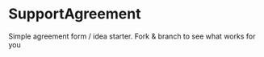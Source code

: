 SupportAgreement
================

Simple agreement form / idea starter. Fork &amp; branch to see what works for you
